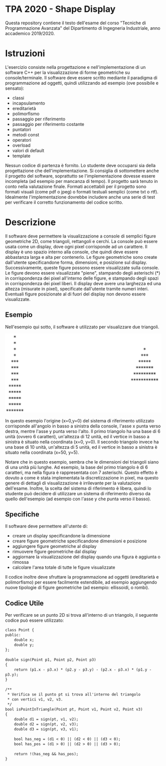 # TPA 2020 - Shape Display
Questa repository contiene il testo dell'esame del corso "Tecniche di Programmazione Avanzata" del Dipartimento di Ingegneria Industriale, anno accademico 2019/2020.

# Istruzioni
L'esercizio consiste nella progettazione e nell'implementazione di un software C++ per la visualizzazione 
di forme geometriche su console/terminale. 
Il software deve essere scritto mediante il paradigma di programmazione ad oggetti, quindi utilizzando 
ad esempio (ove possibile e sensato):
 * classi
 * incapsulamento
 * ereditarietà
 * polimorfismo
 * passaggio per riferimento
 * passaggio per riferimento costante
 * puntatori
 * metodi const
 * operatori
 * overload
 * valori di default
 * template

Nessun codice di partenza è fornito. Lo studente deve occuparsi sia della progettazione che 
dell'implementazione. Si consiglia di sottomettere anche il progetto del software, soprattutto se 
l'implementazione dovesse essere incompleta (ad esempio per mancanza di tempo). 
Il progetto sarà tenuto in conto nella valutazione finale. 
Formati accettabili per il progetto sono formati visuali (come pdf o jpeg) o formati testuali 
semplici (come txt o rtf). 
Idealmente l'implementazione dovrebbe includere anche una serie di test per verificare il corretto 
funzionamento del codice scritto.

# Descrizione
Il software deve permettere la visualizzazione a console di semplici figure geometriche 2D, come
triangoli, rettangoli e cerchi.
La console può essere usata come un display, dove ogni pixel corrisponde ad un carattere.
Il display è uno spazio interno alla console, che quindi deve essere abbastanza larga e alta per contenerlo.
Le figure geometriche sono create dall'utente specificandone forma, dimensioni, e posizione sul display.
Successivamente, queste figure possono essere visualizzate sulla console.
Le figure devono essere visualizzate "piene", stampando degli asterischi (*) in corrispondenza 
dei pixel all'interno delle figure, e stampando degli spazi in corrispondenza dei pixel liberi.
Il display deve avere una larghezza ed una altezza (misurate in pixel), specificate dall'utente
tramite numeri interi.
Eventuali figure posizionate al di fuori del display non devono essere visualizzate.

## Esempio
Nell'esempio qui sotto, il software è utilizzato per visualizzare due triangoli.

![Esempio](./example1.png)

In questo esempio l'origine (x=0,y=0) del sistema di riferimento utilizzato corrisponde all'angolo in basso
a sinistra della console, l'asse x punta verso destra, mentre l'asse y punta verso l'alto.
Il primo triangolo ha una base di 6 unità (ovvero 6 caratteri), un'altezza di 12 unità, ed il vertice 
in basso a sinistra è situato nella coordinata (x=0, y=0).
Il secondo triangolo invece ha una base di 10 unità, un'altezza di 5 unità, ed il vertice 
in basso a sinistra è situato nella coordinata (x=50, y=5).

Notare che in questo esempio, sembra che le dimensioni dei triangoli siano di 
una unità più lunghe. 
Ad esempio, la base del primo triangolo è di 6 caratteri, ma nella figura è rappresentata con 7
asterischi.
Questo effetto è dovuto a come è stata implementata la discretizzazione in pixel, ma questo genere di dettagli di 
visualizzazione è irrilevante per la valutazione dell'esame.
Inoltre, la scelta del sistema di riferimento è libera, quindi lo studente può decidere di utilizzare
un sistema di riferimento diverso da quello dell'esempio (ad esempio con l'asse y che punta verso il basso).

## Specifiche

Il software deve permettere all'utente di:
* creare un display specificandone la dimensione
* creare figure geometriche specificandone dimensioni e posizione
* aggiungere figure geometriche al display
* rimuovere figure geometriche dal display
* aggiornare la visualizzazione del display quando una figura è aggiunta o rimossa
* calcolare l'area totale di tutte le figure visualizzate

Il codice inoltre deve sfruttare la programmazione ad oggetti (ereditarietà e 
polimorfismo) per essere facilmente estendibile, ad esempio aggiungendo 
nuove tipologie di figure geometriche (ad esempio: ellissoidi, o rombi).

## Codice Utile

Per verificare se un punto 2D si trova all'interno di un triangolo, il seguente codice può 
essere utilizzato:
```
class Point {
public:
    double x;
    double y;
};

double sign(Point p1, Point p2, Point p3)
{
    return (p1.x - p3.x) * (p2.y - p3.y) - (p2.x - p3.x) * (p1.y - p3.y);
}

/**
 * Verifica se il punto pt si trova all'interno del triangolo
 * con vertici v1, v2, v3.
 */
bool isPointInTriangle(Point pt, Point v1, Point v2, Point v3)
{
    double d1 = sign(pt, v1, v2);
    double d2 = sign(pt, v2, v3);
    double d3 = sign(pt, v3, v1);

    bool has_neg = (d1 < 0) || (d2 < 0) || (d3 < 0);
    bool has_pos = (d1 > 0) || (d2 > 0) || (d3 > 0);

    return !(has_neg && has_pos);
}
```
